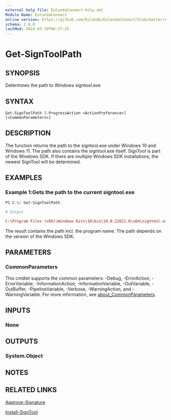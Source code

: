 ```yaml
---
external help file: EulandaConnect-help.xml
Module Name: EulandaConnect
online version: https://github.com/Eulanda/EulandaConnect/blob/master/docs/Get-SignToolPath.md
schema: 2.0.0
lastMod: 2024-03-19T06:27:25
---
```


# Get-SignToolPath

## SYNOPSIS
Determines the path to Windows signtool.exe

## SYNTAX

```
Get-SignToolPath [-ProgressAction <ActionPreference>] [<CommonParameters>]
```

## DESCRIPTION
The function returns the path to the signtool.exe under Windows 10 and Windows 11. The path also contains the signtool.exe itself. SignTool is part of the Windows SDK. If there are multiple Windows SDK installations, the newest SignTool will be determined.

## EXAMPLES

### Example 1:Gets the path to the current signtool.exe
```powershell
PS C:\> Get-SignToolPath
```

```ini
# Output 

C:\Program Files (x86)\Windows Kits\10\bin\10.0.22621.0\x64\signtool.exe
```

The result contains the path incl. the program name. The path depends on the version of the Windows SDK.

## PARAMETERS


### CommonParameters
This cmdlet supports the common parameters: -Debug, -ErrorAction, -ErrorVariable, -InformationAction, -InformationVariable, -OutVariable, -OutBuffer, -PipelineVariable, -Verbose, -WarningAction, and -WarningVariable. For more information, see [about_CommonParameters](http://go.microsoft.com/fwlink/?LinkID=113216).

## INPUTS

### None

## OUTPUTS

### System.Object
## NOTES

## RELATED LINKS

[Approve-Signature](../functions/Approve-Signature.md)

[Install-SignTool](../functions/Install-SignTool.md)







